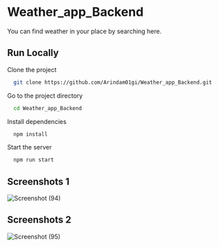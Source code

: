 
# Weather_app_Backend

You can find weather in your place by searching here.

## Run Locally

Clone the project

```bash
  git clone https://github.com/Arindam01gi/Weather_app_Backend.git
```

Go to the project directory

```bash
  cd Weather_app_Backend
```

Install dependencies

```bash
  npm install
```

Start the server

```bash
  npm run start
```


## Screenshots 1

![Screenshot (94)](https://user-images.githubusercontent.com/76761507/199312350-ff159f68-9865-4fa2-9cc7-afeea8b6e942.png)

## Screenshots 2



![Screenshot (95)](https://user-images.githubusercontent.com/76761507/199312467-7d5b6c43-f714-4e3c-902b-6f5682595b72.png)


